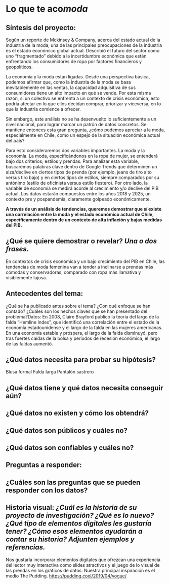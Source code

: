 # Lo que te aco*moda*

## Síntesis del proyecto:

 Según un reporte de Mckinsey & Company, acerca del estado actual de la industria de la moda, una de las principales preocupaciones de la industria es el estado económico global actual. Describió el futuro del sector como uno “fragmentado” debido a la incertidumbre económica que están enfrentando los consumidores de ropa por factores financieros y geopolíticos.

 La economía y la moda están ligadas. Desde una perspectiva básica, podemos afirmar que, como la industria de la moda se basa inevitablemente en las ventas, la capacidad adquisitiva de sus consumidores tiene un alto impacto en qué se vende. Por esta misma razón, si un colectivo se enfrenta a un contexto de crisis económica, esto podría afectar en lo que ellos decidan comprar, priorizar y viceversa, en lo que la industria comience a ofrecer. 

 Sin embargo, este análisis no se ha desenvuelto lo suficientemente a un nivel nacional, para lograr marcar un patrón de datos concretos. Se mantiene entonces esta gran pregunta, ¿cómo podemos apreciar a la moda, especialmente en Chile, como un espejo de la situación económica actual del país?
 
 Para esto consideraremos dos variables importantes. La moda y la economía. La moda, especificándonos en la ropa de mujer, se entenderá bajo dos criterios; estilos y prendas. Para analizar esta variable, buscaremos palabras clave dentro de Google Trends que determinen un alza/declive en ciertos tipos de prenda (por ejemplo, jeans de tiro alto versus tiro bajo) y en ciertos tipos de estilos, siempre comparados por su antónimo (estilo de oficinista versus estilo fiestero). Por otro lado, la variable de economía se medirá acorde al crecimiento y/o declive del PIB actual. Los datos estarán compuestos entre los años 2018 y 2025, un contexto pre y pospandemia, claramente golpeado económicamente.

**A través de un análisis de tendencias, queremos demostrar que sí existe una correlación entre la moda y el estado económico actual de Chile, específicamente dentro de un contexto de alta inflación y bajas medidas del PIB.**

## ¿Qué se quiere demostrar o revelar? *Una o dos frases.*
En contextos de crisis económica y un bajo crecimiento del PIB en Chile, las tendencias de moda femenina van a tender a inclinarse a prendas más cómodas y conservadoras, comparado con ropa más llamativa y visiblemente lujosa.

## Antecedentes del tema:
¿Qué se ha publicado antes sobre el tema? ¿Con qué enfoque se han contado? ¿Cuáles son los hechos claves que se han presentado del problema?Datos: 
En 2008, Claire Brayford publicó la teoría del largo de la falda “Hemline Index”, que identificó una correlación entre el estado de la economía estadounidense y el largo de la falda en las mujeres americanas. En una economía estable y próspera, el largo de la falda disminuyó, pero tras fuertes caídas de la bolsa y períodos de recesión económica, el largo de las faldas aumentó.

## ¿Qué datos necesita para probar su hipótesis?
Blusa formal
Falda larga
Pantalón sastrero 

## ¿Qué datos tiene y qué datos necesita conseguir aún?

## ¿Qué datos no existen y cómo los obtendrá?

## ¿Qué datos son públicos y cuáles no?

## ¿Qué datos son confiables y cuáles no?

## Preguntas a responder:

## ¿Cuáles son las preguntas que se pueden responder con los datos?

## Historia visual: *¿Cuál es la historia de su proyecto de investigación? ¿Qué es lo nuevo? ¿Qué tipo de elementos digitales les gustaría tener? ¿Cómo esos elementos ayudarán a contar su historia? Adjunten ejemplos y referencias.*

Nos gustaría incorporar elementos digitales que ofrezcan una experiencia del lector muy interactiva como slides atractivos y el juego de lo visual de las prendas en los gráficos de datos. Nuestra principal inspiración es el medio The Pudding. https://pudding.cool/2019/04/vogue/



